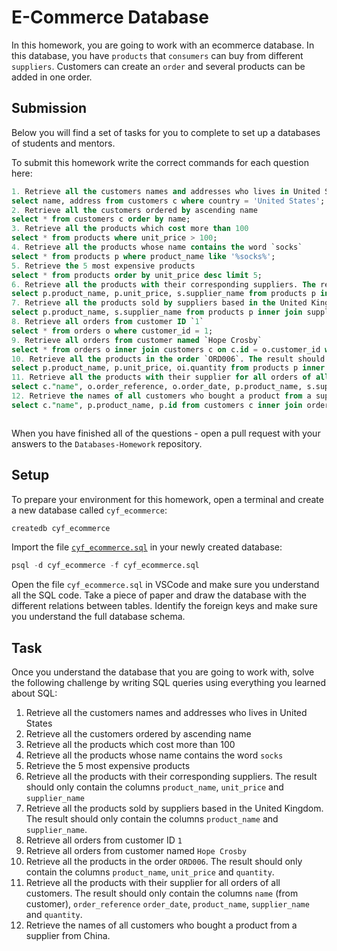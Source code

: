 # E-Commerce Database

In this homework, you are going to work with an ecommerce database. In this database, you have `products` that `consumers` can buy from different `suppliers`. Customers can create an `order` and several products can be added in one order.

## Submission

Below you will find a set of tasks for you to complete to set up a databases of students and mentors.

To submit this homework write the correct commands for each question here:

```sql
1. Retrieve all the customers names and addresses who lives in United States
select name, address from customers c where country = 'United States';
2. Retrieve all the customers ordered by ascending name
select * from customers c order by name;
3. Retrieve all the products which cost more than 100
select * from products where unit_price > 100;
4. Retrieve all the products whose name contains the word `socks`
select * from products p where product_name like '%socks%';
5. Retrieve the 5 most expensive products
select * from products order by unit_price desc limit 5;
6. Retrieve all the products with their corresponding suppliers. The result should only contain the columns `product_name`, `unit_price` and `supplier_name`
select p.product_name, p.unit_price, s.supplier_name from products p inner join suppliers s on s.id = p.supplier_id ;
7. Retrieve all the products sold by suppliers based in the United Kingdom. The result should only contain the columns `product_name` and `supplier_name`.
select p.product_name, s.supplier_name from products p inner join suppliers s on s.id = p.supplier_id where s.country = 'United Kingdom';
8. Retrieve all orders from customer ID `1`
select * from orders o where customer_id = 1;
9. Retrieve all orders from customer named `Hope Crosby`
select * from orders o inner join customers c on c.id = o.customer_id where c."name" = 'Hope Crosby';
10. Retrieve all the products in the order `ORD006`. The result should only contain the columns `product_name`, `unit_price` and `quantity`.
select p.product_name, p.unit_price, oi.quantity from products p inner join order_items oi on p.id = oi.product_id inner join orders o on o.id = oi.order_id where o.order_reference = 'ORD006';
11. Retrieve all the products with their supplier for all orders of all customers. The result should only contain the columns `name` (from customer), `order_reference` `order_date`, `product_name`, `supplier_name` and `quantity`.
select c."name", o.order_reference, o.order_date, p.product_name, s.supplier_name, oi.quantity from customers c inner join orders o on c.id = o.customer_id inner join order_items oi on o.id = oi.order_id inner join products p on p.id = oi.product_id inner join suppliers s on s.id = p.supplier_id;
12. Retrieve the names of all customers who bought a product from a supplier from China.
select c."name", p.product_name, p.id from customers c inner join orders o on c.id = o.customer_id inner join order_items oi on o.id = oi.order_id inner join products p on p.id = oi.product_id inner join suppliers s on s.id = p.supplier_id where s.country = 'China';



```

When you have finished all of the questions - open a pull request with your answers to the `Databases-Homework` repository.

## Setup

To prepare your environment for this homework, open a terminal and create a new database called `cyf_ecommerce`:

```sql
createdb cyf_ecommerce
```

Import the file [`cyf_ecommerce.sql`](./cyf_ecommerce.sql) in your newly created database:

```sql
psql -d cyf_ecommerce -f cyf_ecommerce.sql
```

Open the file `cyf_ecommerce.sql` in VSCode and make sure you understand all the SQL code. Take a piece of paper and draw the database with the different relations between tables. Identify the foreign keys and make sure you understand the full database schema.

## Task

Once you understand the database that you are going to work with, solve the following challenge by writing SQL queries using everything you learned about SQL:

1. Retrieve all the customers names and addresses who lives in United States
2. Retrieve all the customers ordered by ascending name
3. Retrieve all the products which cost more than 100
4. Retrieve all the products whose name contains the word `socks`
5. Retrieve the 5 most expensive products
6. Retrieve all the products with their corresponding suppliers. The result should only contain the columns `product_name`, `unit_price` and `supplier_name`
7. Retrieve all the products sold by suppliers based in the United Kingdom. The result should only contain the columns `product_name` and `supplier_name`.
8. Retrieve all orders from customer ID `1`
9. Retrieve all orders from customer named `Hope Crosby`
10. Retrieve all the products in the order `ORD006`. The result should only contain the columns `product_name`, `unit_price` and `quantity`.
11. Retrieve all the products with their supplier for all orders of all customers. The result should only contain the columns `name` (from customer), `order_reference` `order_date`, `product_name`, `supplier_name` and `quantity`.
12. Retrieve the names of all customers who bought a product from a supplier from China.
